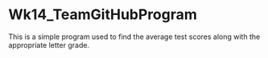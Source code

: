 # Wk14_TeamGitHubProgram
This is a simple program used to find the average test scores along with the appropriate letter grade.
